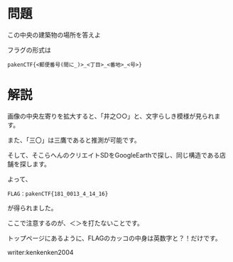 # 問題
この中央の建築物の場所を答えよ 

フラグの形式は 

```pakenCTF{<郵便番号(間に_)>_<丁目>_<番地>_<号>}```

# 解説

画像の中央左寄りを拡大すると、「井之○○」と、文字らしき模様が見られます。

また、「三〇」は三鷹であると推測が可能です。

そして、そこらへんのクリエイトSDをGoogleEarthで探し、同じ構造である店舗を探します。

よって、

```FLAG：pakenCTF{181_0013_4_14_16}```

が得られました。

ここで注意するのが、＜＞を打たないことです。

トップページにあるように、FLAGのカッコの中身は英数字と？！だけです。

writer:kenkenken2004
